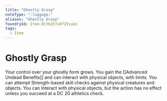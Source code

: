 ```yaml
---
title: "Ghostly Grasp"
noteType: ":luggage:"
aliases: "Ghostly Grasp"
foundryId: Item.HCYK2EfuRfZVvuUv
tags:
  - Item
---
```


# Ghostly Grasp

Your control over your ghostly form grows. You gain the [[Advanced Undead Benefits]] and can interact with physical objects, with limits. You can attempt Strength-based skill checks against physical creatures and objects. You can Interact with physical objects, but the action has no effect unless you succeed at a DC 20 athletics check.

